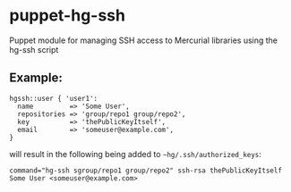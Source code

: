 puppet-hg-ssh
=============

Puppet module for managing SSH access to Mercurial libraries using the hg-ssh script

Example:
--------

    hgssh::user { 'user1':
      name         => 'Some User',
      repositories => 'group/repo1 group/repo2',
      key          => 'thePublicKeyItself',
      email        => 'someuser@example.com',
    }
  
will result in the following being added to `~hg/.ssh/authorized_keys`:

    command="hg-ssh sgroup/repo1 group/repo2" ssh-rsa thePublicKeyItself Some User <someuser@example.com>

